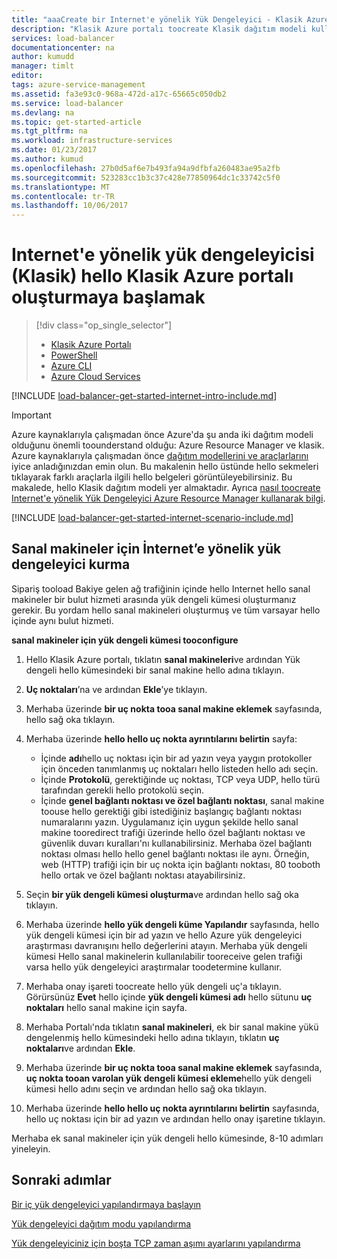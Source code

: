 ```yaml
---
title: "aaaCreate bir Internet'e yönelik Yük Dengeleyici - Klasik Azure portalı | Microsoft Docs"
description: "Klasik Azure portalı toocreate Klasik dağıtım modeli kullanarak bir Internet'e yönelik Yük Dengeleyici hello nasıl öğrenin"
services: load-balancer
documentationcenter: na
author: kumudd
manager: timlt
editor: 
tags: azure-service-management
ms.assetid: fa3e93c0-968a-472d-a17c-65665c050db2
ms.service: load-balancer
ms.devlang: na
ms.topic: get-started-article
ms.tgt_pltfrm: na
ms.workload: infrastructure-services
ms.date: 01/23/2017
ms.author: kumud
ms.openlocfilehash: 27b0d5af6e7b493fa94a9dfbfa260483ae95a2fb
ms.sourcegitcommit: 523283cc1b3c37c428e77850964dc1c33742c5f0
ms.translationtype: MT
ms.contentlocale: tr-TR
ms.lasthandoff: 10/06/2017
---
```

# <a name="get-started-creating-an-internet-facing-load-balancer-classic-in-hello-azure-classic-portal"></a>Internet'e yönelik yük dengeleyicisi (Klasik) hello Klasik Azure portalı oluşturmaya başlamak

> [!div class="op_single_selector"]
> * [Klasik Azure Portalı](../load-balancer/load-balancer-get-started-internet-classic-portal.md)
> * [PowerShell](../load-balancer/load-balancer-get-started-internet-classic-ps.md)
> * [Azure CLI](../load-balancer/load-balancer-get-started-internet-classic-cli.md)
> * [Azure Cloud Services](../load-balancer/load-balancer-get-started-internet-classic-cloud.md)

[!INCLUDE [load-balancer-get-started-internet-intro-include.md](../../includes/load-balancer-get-started-internet-intro-include.md)]

> [!IMPORTANT]
> Azure kaynaklarıyla çalışmadan önce Azure'da şu anda iki dağıtım modeli olduğunu önemli toounderstand olduğu: Azure Resource Manager ve klasik. Azure kaynaklarıyla çalışmadan önce [dağıtım modellerini ve araçlarlarını](../azure-classic-rm.md) iyice anladığınızdan emin olun. Bu makalenin hello üstünde hello sekmeleri tıklayarak farklı araçlarla ilgili hello belgeleri görüntüleyebilirsiniz. Bu makalede, hello Klasik dağıtım modeli yer almaktadır. Ayrıca [nasıl toocreate Internet'e yönelik Yük Dengeleyici Azure Resource Manager kullanarak bilgi](load-balancer-get-started-internet-arm-ps.md).

[!INCLUDE [load-balancer-get-started-internet-scenario-include.md](../../includes/load-balancer-get-started-internet-scenario-include.md)]

## <a name="set-up-an-internet-facing-load-balancer-for-virtual-machines"></a>Sanal makineler için İnternet’e yönelik yük dengeleyici kurma

Sipariş tooload Bakiye gelen ağ trafiğinin içinde hello Internet hello sanal makineler bir bulut hizmeti arasında yük dengeli kümesi oluşturmanız gerekir. Bu yordam hello sanal makineleri oluşturmuş ve tüm varsayar hello içinde aynı bulut hizmeti.

**sanal makineler için yük dengeli kümesi tooconfigure**

1. Hello Klasik Azure portalı, tıklatın **sanal makineleri**ve ardından Yük dengeli hello kümesindeki bir sanal makine hello adına tıklayın.
2. **Uç noktaları**’na ve ardından **Ekle**’ye tıklayın.
3. Merhaba üzerinde **bir uç nokta tooa sanal makine eklemek** sayfasında, hello sağ oka tıklayın.
4. Merhaba üzerinde **hello hello uç nokta ayrıntılarını belirtin** sayfa:

   * İçinde **adı**hello uç noktası için bir ad yazın veya yaygın protokoller için önceden tanımlanmış uç noktaları hello listeden hello adı seçin.
   * İçinde **Protokolü**, gerektiğinde uç noktası, TCP veya UDP, hello türü tarafından gerekli hello protokolü seçin.
   * İçinde **genel bağlantı noktası ve özel bağlantı noktası**, sanal makine toouse hello gerektiği gibi istediğiniz başlangıç bağlantı noktası numaralarını yazın. Uygulamanız için uygun şekilde hello sanal makine tooredirect trafiği üzerinde hello özel bağlantı noktası ve güvenlik duvarı kuralları'nı kullanabilirsiniz. Merhaba özel bağlantı noktası olması hello hello genel bağlantı noktası ile aynı. Örneğin, web (HTTP) trafiği için bir uç nokta için bağlantı noktası, 80 tooboth hello ortak ve özel bağlantı noktası atayabilirsiniz.

5. Seçin **bir yük dengeli kümesi oluşturma**ve ardından hello sağ oka tıklayın.
6. Merhaba üzerinde **hello yük dengeli küme Yapılandır** sayfasında, hello yük dengeli kümesi için bir ad yazın ve hello Azure yük dengeleyici araştırması davranışını hello değerlerini atayın. Merhaba yük dengeli kümesi Hello sanal makinelerin kullanılabilir tooreceive gelen trafiği varsa hello yük dengeleyici araştırmalar toodetermine kullanır.
7. Merhaba onay işareti toocreate hello yük dengeli uç'a tıklayın. Görürsünüz **Evet** hello içinde **yük dengeli kümesi adı** hello sütunu **uç noktaları** hello sanal makine için sayfa.
8. Merhaba Portalı'nda tıklatın **sanal makineleri**, ek bir sanal makine yükü dengelenmiş hello kümesindeki hello adına tıklayın, tıklatın **uç noktaları**ve ardından **Ekle**.
9. Merhaba üzerinde **bir uç nokta tooa sanal makine eklemek** sayfasında, **uç nokta tooan varolan yük dengeli kümesi ekleme**hello yük dengeli kümesi hello adını seçin ve ardından hello sağ oka tıklayın.
10. Merhaba üzerinde **hello hello uç nokta ayrıntılarını belirtin** sayfasında, hello uç noktası için bir ad yazın ve ardından hello onay işaretine tıklayın.

Merhaba ek sanal makineler için yük dengeli hello kümesinde, 8-10 adımları yineleyin.

## <a name="next-steps"></a>Sonraki adımlar

[Bir iç yük dengeleyici yapılandırmaya başlayın](load-balancer-get-started-ilb-arm-ps.md)

[Yük dengeleyici dağıtım modu yapılandırma](load-balancer-distribution-mode.md)

[Yük dengeleyiciniz için boşta TCP zaman aşımı ayarlarını yapılandırma](load-balancer-tcp-idle-timeout.md)
